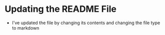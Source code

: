 # Updating the README File
* I've updated the file by changing its contents and changing the file type to markdown